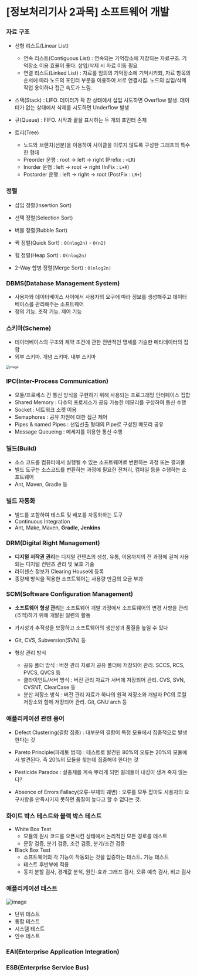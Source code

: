 # [정보처리기사 2과목] 소프트웨어 개발

### 자료 구조 

- 선형 리스트(Linear List)
  - 연속 리스트(Contiguous List) : 연속되는 기억장소에 저장되는 자료구조. 기억장소 이용 효율이 좋다. 삽입/삭제 시 자료 이동 필요
  - 연결 리스트(Linked List) : 자료를 임의의 기억장소에 기억시키되, 자료 항목의 순서에 따라 노드의 포인터 부분을 이용하여 서로 연결시킴. 노드의 삽입/삭제 작업 용이하나 접근 속도가 느림.
- 스택(Stack) : LIFO. 데이터가 꽉 찬 상태에서 삽입 시도하면 Overflow 발생. 데이터가 없는 상태에서 삭제를 시도하면 Underflow 발생

- 큐(Queue) : FIFO. 시작과 끝을 표시하는 두 개의 포인터 존재
- 트리(Tree) 
  - 노드와 브랜치(선분)을 이용하여 사이클을 이루지 않도록 구성한 그래프의 특수한 형태
  - Preorder 운행 : root -> left -> right (Prefix : `+LR`)
  - Inorder 운행 : left -> root -> right (InFix : `L+R`)
  - Postorder 운행 : left -> right -> root (PostFix : `LR+`)

### 정렬

- 삽입 정렬(Insertion Sort)
- 선택 정렬(Selection Sort)
- 버블 정렬(Bubble Sort)
- 퀵 정렬(Quick Sort) : `O(nlog2n)` - `O(n2)`

- 힙 정렬(Heap Sort) : `O(nlog2n)` 

- 2-Way 합병 정렬(Merge Sort) : `O(nlog2n)` 

### DBMS(Database Management System)

- 사용자와 데이터베이스 사이에서 사용자의 요구에 따라 정보를 생성해주고 데이터베이스를 관리해주는 소프트웨어
- 정의 기능. 조작 기능. 제어 기능

### 스키마(Scheme)

- 데이터베이스의 구조와 제약 조건에 관한 전반적인 명세를 기술한 메타데이터의 집합
- 외부 스키마. 개념 스키마. 내부 스키마 

<img src="https://user-images.githubusercontent.com/67703882/232823784-d46ed03d-5ad8-41c9-9ade-3a6718266908.png" alt="image" style="zoom:60%;" />

### IPC(Inter-Process Communication)

- 모듈/프로세스 간 통신 방식을 구현하기 위해 사용되는 프로그래밍 인터페이스 집합 
- Shared Memory : 다수의 프로세스가 공유 가능한 메모리를 구성하여 통신 수행
- Socket : 네트워크 소켓 이용
- Semaphores : 공유 자원에 대한 접근 제어
- Pipes & named Pipes : 선입선출 형태의 Pipe로 구성된 메모리 공유
- Message Queueing : 메세지를 이용한 통신 수행

### 빌드(Build)

- 소스 코드를 컴퓨터에서 실행될 수 있는 소프트웨어로 변환하는 과정 또는 결과물
- 빌드 도구는 소스코드를 변환하는 과정에 필요한 전처리, 컴파일 등을 수행하는 소프트웨어
- Ant, Maven, Gradle 등

### 빌드 자동화

- 빌드를 포함하여 테스트 및 배포를 자동화하는 도구 
- Continuous Integration
- Ant, Make, Maven, **Gradle, Jenkins**

### DRM(Digital Right Management)

- **디지털 저작권 권리**는 디지털 컨텐츠의 생성, 유통, 이용까지의 전 과정에 걸쳐 사용되는 디지털 컨텐츠 관리 및 보호 기술
- 라이센스 정보가 Clearing House에 등록
- 종량제 방식을 적용한 소프트웨어는 사용량 만큼의 요금 부과

### SCM(Software Configuration Management)

- **소프트웨어 형상 관리**는 소프트웨어 개발 과정에서 소프트웨어의 변경 사항을 관리(추적)하기 위해 개발된 일련의 활동
- 가시성과 추적성을 보장하고 소프트웨어의 생산성과 품질을 높일 수 있다
- Git, CVS, Subversion(SVN) 등 

- 형상 관리 방식
  - 공유 폴더 방식 : 버전 관리 자료가 공유 폴더에 저장되어 관리. SCCS, RCS, PVCS, QVCS 등
  - 클라이언트/서버 방식 : 버전 관리 자료가 서버에 저장되어 관리. CVS, SVN, CVSNT, ClearCase 등
  - 분산 저장소 방식 : 버전 관리 자료가 하나의 원격 저장소와 개발자 PC의 로컬 저장소와 함께 저장되어 관리. Git, GNU arch 등

### 애플리케이션 관련 용어

- Defect Clustering(결함 집중) : 대부분의 결함이 특정 모듈에서 집중적으로 발생한다는 것

- Pareto Principle(파레토 법칙) : 테스트로 발견된 80%의 오류는 20%의 모듈에서 발견된다. 즉 20%의 모듈을 찾는데 집중해야 한다는 것
- Pesticide Paradox : 살충제를 계속 뿌리게 되면 벌레들이 내성이 생겨 죽지 않는다?
- Absence of Errors Fallacy(오류-부재의 궤변) : 오류를 모두 잡아도 사용자의 요구사항을 만족시키지 못하면 품질이 높다고 할 수 없다는 것.

### 화이트 박스 테스트와 블랙 박스 테스트 

- White Box Test
  - 모듈의 원시 코드를 오픈시킨 상태에서 논리적인 모든 경로를 테스트
  - 문장 검증, 분기 검증, 조건 검증, 분기/조건 검증 
- Black Box Test
  - 소프트웨어의 각 기능이 작동되는 것을 입증하는 테스트. 기능 테스트
  - 테스트 후반부에 적용
  - 동치 분할 검사, 경계값 분석, 원인-효과 그래프 검사, 오류 예측 검사, 비교 검사 

### 애플리케이션 테스트

![image](https://github.com/ballsona/Study/assets/67703882/8ad5554f-dd2a-41ac-93fb-e6eaff1c6279)

- 단위 테스트
- 통합 테스트
- 시스템 테스트
- 인수 테스트

### EAI(Enterprise Application Integration)

### ESB(Enterprise Service Bus)